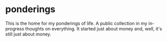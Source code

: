 # ponderings

This is the home for my ponderings of life. A public collection in my in-progress thoughts on everything. It started just about money and, well, it's still just about money.
